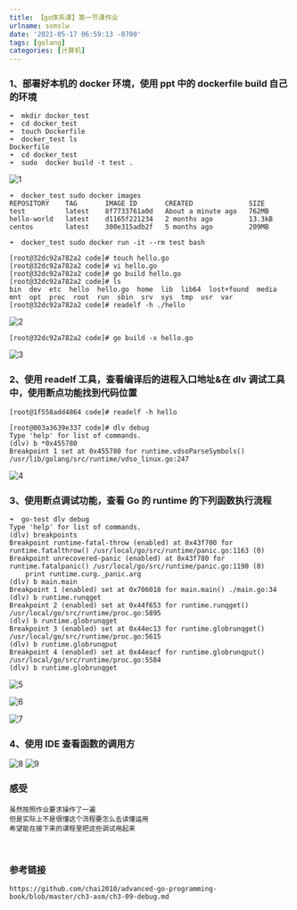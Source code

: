 ```yaml
---
title: 【go体系课】第一节课作业
urlname: somslw
date: '2021-05-17 06:59:13 -0700'
tags: [golang]
categories: [计算机]
---
```


### 1、部署好本机的 docker 环境，使用 ppt 中的 dockerfile build 自己的环境

```
➜  mkdir docker_test
➜  cd docker_test
➜  touch Dockerfile
➜  docker_test ls
Dockerfile
➜  cd docker_test
➜  sudo  docker build -t test .
```

![1](/images/yuque/【go体系课】第一节课作业/1.png)

```
➜  docker_test sudo docker images
REPOSITORY    TAG       IMAGE ID       CREATED              SIZE
test          latest    8f7733761a0d   About a minute ago   762MB
hello-world   latest    d1165f221234   2 months ago         13.3kB
centos        latest    300e315adb2f   5 months ago         209MB

➜  docker_test sudo docker run -it --rm test bash

[root@32dc92a782a2 code]# touch hello.go
[root@32dc92a782a2 code]# vi hello.go
[root@32dc92a782a2 code]# go build hello.go
[root@32dc92a782a2 code]# ls
bin  dev  etc  hello  hello.go	home  lib  lib64  lost+found  media  mnt  opt  proc  root  run	sbin  srv  sys	tmp  usr  var
[root@32dc92a782a2 code]# readelf -h ./hello

```

![2](/images/yuque/【go体系课】第一节课作业/2.png)

```
[root@32dc92a782a2 code]# go build -x hello.go
```

![3](/images/yuque/【go体系课】第一节课作业/3.png)

### 2、使用 readelf 工具，查看编译后的进程入口地址&在 dlv 调试工具中，使用断点功能找到代码位置

```
[root@1f558add4864 code]# readelf -h hello

[root@003a3639e337 code]# dlv debug
Type 'help' for list of commands.
(dlv) b *0x455780
Breakpoint 1 set at 0x455780 for runtime.vdsoParseSymbols() /usr/lib/golang/src/runtime/vdso_linux.go:247

```

![4](/images/yuque/【go体系课】第一节课作业/4.png)

### 3、使用断点调试功能，查看 Go 的 runtime 的下列函数执行流程

```
➜  go-test dlv debug
Type 'help' for list of commands.
(dlv) breakpoints
Breakpoint runtime-fatal-throw (enabled) at 0x43f700 for runtime.fatalthrow() /usr/local/go/src/runtime/panic.go:1163 (0)
Breakpoint unrecovered-panic (enabled) at 0x43f780 for runtime.fatalpanic() /usr/local/go/src/runtime/panic.go:1190 (0)
	print runtime.curg._panic.arg
(dlv) b main.main
Breakpoint 1 (enabled) set at 0x706018 for main.main() ./main.go:34
(dlv) b runtime.runqget
Breakpoint 2 (enabled) set at 0x44f653 for runtime.runqget() /usr/local/go/src/runtime/proc.go:5895
(dlv) b runtime.globrunqget
Breakpoint 3 (enabled) set at 0x44ec13 for runtime.globrunqget() /usr/local/go/src/runtime/proc.go:5615
(dlv) b runtime.globrunqput
Breakpoint 4 (enabled) set at 0x44eacf for runtime.globrunqput() /usr/local/go/src/runtime/proc.go:5584
(dlv) b runtime.globrunqget

```

![5](/images/yuque/【go体系课】第一节课作业/5.png)

![6](/images/yuque/【go体系课】第一节课作业/6.png)

![7](/images/yuque/【go体系课】第一节课作业/7.png)

### 4、使用 IDE 查看函数的调用方

![8](/images/yuque/【go体系课】第一节课作业/8.png)
![9](/images/yuque/【go体系课】第一节课作业/9.png)

### 感受

```
虽然按照作业要求操作了一遍
但是实际上不是很懂这个流程要怎么去读懂运用
希望能在接下来的课程里把这些调试用起来
```

​

### 参考链接

```
https://github.com/chai2010/advanced-go-programming-book/blob/master/ch3-asm/ch3-09-debug.md
```

​

​
